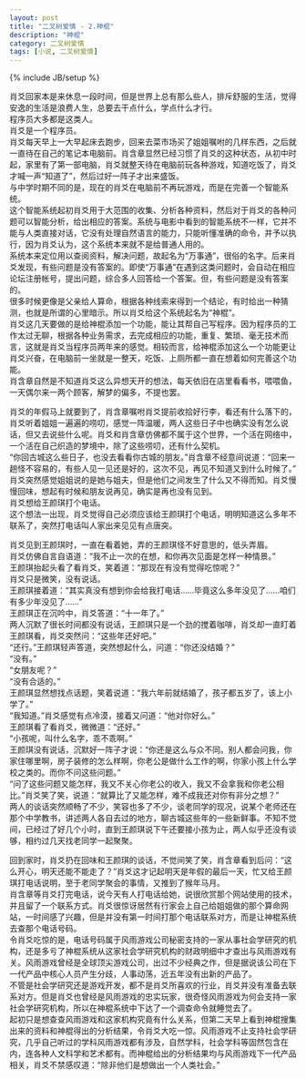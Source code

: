 ```yaml
---
layout: post
title: "二叉树爱情 - 2.神棍"
description: "神棍"
category: 二叉树爱情
tags: [小说, 二叉树爱情]
---
```

{% include JB/setup %}

肖爻回家本是来休息一段时间，但是世界上总有那么些人，排斥舒服的生活，觉得安逸的生活是浪费人生，总要去干点什么，学点什么才行。  
程序员大多都是这类人。  
肖爻是一个程序员。  
肖爻每天早上一大早起床去跑步，回来去菜市场买了姐姐嘱咐的几样东西，之后就一直待在自己的笔记本电脑前。肖含章显然已经习惯了肖爻的这种状态，从初中时起，家里有了第一部电脑，肖爻就整天待在电脑前玩各种游戏，知道吃饭了，肖爻才喊一声“知道了”，然后过好一阵子才出来盛饭。  
与中学时期不同的是，现在的肖爻在电脑前不再玩游戏，而是在完善一个智能系统。  
这个智能系统起初肖爻用于大范围的收集、分析各种资料，然后对于肖爻的各种问题可以智能分析，给出相应的答案。系统与电影中看到的智能系统不一样，它并不能与人类直接对话，它没有处理自然语言的能力，只能听懂准确的命令，并予以执行，因为肖爻认为，这个系统本来就不是给普通人用的。  
系统本来定位用以查阅资料，解决问题，故起名为“万事通”，很俗的名字。后来肖爻发现，有些问题是没有答案的。即使“万事通”在遇到这类问题时，会自动在相应论坛注册帐号，提出问题，综合多人回答给一个答案。但，有些问题是没有答案的。  
很多时候更像是父亲给人算命，根据各种线索来得到一个结论，有时给出一种猜测，也就是所谓的心里暗示。所以肖爻给这个系统起名为“神棍”。  
肖爻这几天要做的是给神棍添加一个功能，能让其帮自己写程序。因为程序员的工作太过无聊，根据各种业务需求，去完成相应的功能，重复、繁琐、毫无技术而言，这就是肖爻当程序员两年来的感觉。相较而言，给神棍添加这么一个功能更让肖爻兴奋，在电脑前一坐就是一整天，吃饭、上厕所都一直在想着如何完善这个功能。  
肖含章自然是不知道肖爻这么异想天开的想法，每天依旧在店里看看书，喂喂鱼，一天偶尔来一两个顾客，解梦的偏多，不提也罢。  
  
肖爻的年假马上就要到了，肖含章嘱咐肖爻提前收拾好行李，看还有什么落下的，肖爻听着姐姐一遍遍的唠叨，感觉一阵温暖，两人这些日子中也确实没有怎么说话，但又去说些什么呢。肖爻和肖含章仿佛都不属于这个世界，一个活在网络中，一个活在自己织造的梦境中，除了这些唠叨，还有什么契机。  
“你回古城这么些日子，也没去看看你古城的朋友。”肖含章不经意间说道：“回来一趟怪不容易的，有些人见一见还是好的，这次不见，再见不知道又到什么时候了。”  
肖爻突然感觉姐姐说的是她与姐夫，但是他们之间发生了什么又不得而知。肖爻慢慢回味，想起有时候和朋友说再见，确实是再也没有见到。  
肖爻想给王颜琪打个电话。  
这个想法一出现，肖爻觉得自己必须应该给王颜琪打个电话，明明知道这么多年不联系了，突然打电话叫人家出来见见有点唐突。  
  
肖爻见到王颜琪时，一直在看着她，弄的王颜琪怪不好意思的，低头弄眉。  
肖爻仿佛自言自语道：“我不止一次的在想，和你再次见面是怎样一种情景。”  
王颜琪抬起头看了看肖爻，笑着道：“那现在有没有觉得吃惊呢？”  
肖爻只是微笑，没有说话。  
王颜琪接着道：“其实真没有想到你会给我打电话……毕竟这么多年没见了……咱们有多少年没见了……”  
王颜琪正在沉吟中，肖爻答道：“十一年了。”  
两人沉默了很长时间都没有说话，王颜琪只是一个劲的搅着咖啡，肖爻却一直盯着王颜琪看，肖爻突然问：“这些年还好吧。”  
“还行。”王颜琪轻声答道，突然想起什么，问道：“你还没结婚？”  
“没有。”  
“女朋友呢？”  
“没有合适的。”  
王颜琪显然想找点话题，笑着说道：“我六年前就结婚了，孩子都五岁了，该上小学了。”  
“我知道。”肖爻感觉有点冷漠，接着又问道：“他对你好么。”  
王颜琪看了看肖爻，微微道：“还好。”  
“小孩呢，叫什么名字，乖不乖啊。”  
王颜琪没有说话，沉默好一阵子才说：“你还是这么与众不同。别人都会问我，你家住哪里啊，房子装修的怎么样啊，你老公是做什么工作的啊，你家小孩上什么学校之类的。而你不问这些问题。”  
“问了这些问题又能怎样，我又不关心你老公的收入，我又不会拿我和你老公相比。”肖爻笑了笑，说道：“就算比了又能怎样，难不成我还对你有非分之想？”  
两人的谈话突然顺畅了不少，笑容也多了不少，谈老同学的现况，说某个老师还在那个中学教书，讲述两人各自去过的地方，聊古城这些年的一些新鲜事。不知不觉间，已经过了好几个小时，直到王颜琪说下午还要接小孩为止，两人似乎还没有谈够，相约过几天找老同学一起聚聚。  
  
回到家时，肖爻扔在回味和王颜琪的谈话，不觉间笑了笑，肖含章看到后问：“这么开心，明天还能不能走了？”肖爻这才记起明天是年假的最后一天，忙又给王颜琪打电话说明，至于老同学聚会的事情，又推到了猴年马月。  
肖含章等肖爻打完电话，说今天有人打电话给她，说很欣赏那个网站使用的技术，并且留了一个联系方式。肖爻很惊讶居然有行家会上自己给姐姐做的那个算命网站，一时间感了兴趣，但是并没有第一时间打那个电话联系对方，而是让神棍系统去查那个电话号码。  
令肖爻吃惊的是，电话号码属于风雨游戏公司秘密支持的一家从事社会学研究的机构，还是多亏了神棍系统从这家社会学研究机构的财政明细中才查出与风雨游戏有关。风雨游戏曾经是全球顶尖游戏公司，出过不少经典之作，但是据说该公司在下一代产品中核心人员产生分歧，人事动荡，近五年没有出新的产品了。  
不管是社会学研究还是游戏开发，都不是肖爻所喜欢的行业，肖爻并没有准备去联系对方。但是肖爻也曾经是风雨游戏的忠实玩家，很奇怪风雨游戏为何会支持一家社会学研究机构，所以在神棍系统中下达了一个调查命令就睡觉去了。  
起初只是想查查风雨游戏和这家机构究竟有什么关系，但第二天早上看到神棍搜集出来的资料和神棍得出的分析结果，令肖爻大吃一惊。风雨游戏不止支持社会学研究，几乎自己听过的学科风雨游戏都有涉及，自然学科，社会学科等固然包含在内，连各种人文科学和艺术都有。而神棍给出的分析结果均与风雨游戏下一代产品相关，肖爻不禁感叹道：“除非他们是想做出一个人类社会。”  
